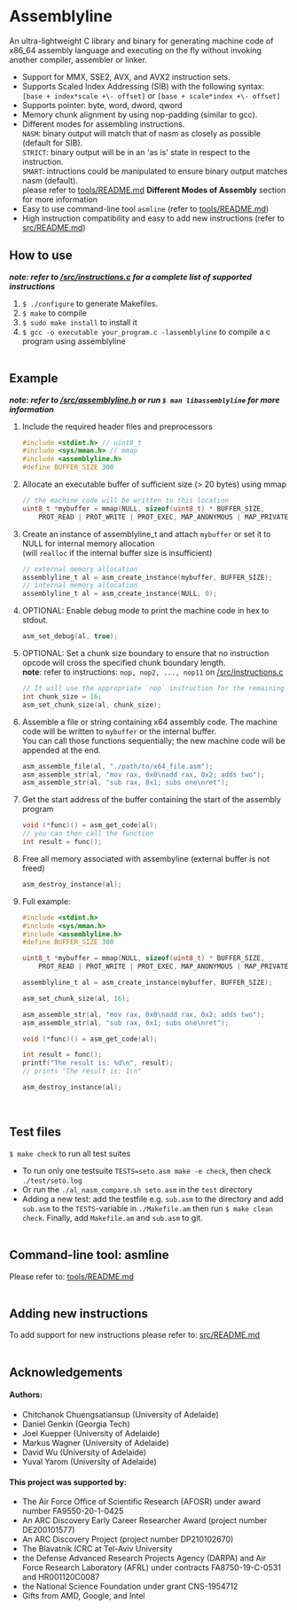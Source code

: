 # Assemblyline

An ultra-lightweight C library and binary for generating machine code of x86\_64 assembly language and executing on the fly without invoking another compiler, assembler or linker. <br> 
* Support for MMX, SSE2, AVX, and AVX2 instruction sets.
* Supports Scaled Index Addressing (SIB) with the following syntax:  
`[base + index*scale +\- offset]` or `[base + scale*index +\- offset]` 
* Supports pointer: byte, word, dword, qword
* Memory chunk alignment by using nop-padding (similar to gcc).
* Different modes for assembling instructions.  
`NASM`: binary output will match that of nasm as closely as possible (default for SIB).  
`STRICT`: binary output will be in an 'as is' state in respect to the instruction.  
`SMART`: intructions could be manipulated to ensure binary output matches nasm (default).  
please refer to [tools/README.md](https://github.com/0xADE1A1DE/AssemblyLine/blob/main/tools/README.md) **Different Modes of Assembly** section for more information
* Easy to use command-line tool `asmline` (refer to [tools/README.md](https://github.com/0xADE1A1DE/AssemblyLine/blob/main/tools/README.md)) 
* High instruction compatibility and easy to add new instructions (refer to [src/README.md](https://github.com/0xADE1A1DE/AssemblyLine/blob/main/src/README.md))   
## How to use

***note: refer to [/src/instructions.c](https://github.com/0xADE1A1DE/AssemblyLine/tree/main/src/instructions.c) for a complete list of supported instructions***

1. `$ ./configure` to generate Makefiles.
1. `$ make` to compile
1. `$ sudo make install` to install it
1. `$ gcc -o executable your_program.c -lassemblyline` to compile a c program using assemblyline<br><br>   

## Example

***note: refer to [/src/assemblyline.h](https://github.com/0xADE1A1DE/AssemblyLine/tree/main/src/assemblyline.h) or run `$ man libassemblyline` for more information***

1. Include the required header files and preprocessors
    ```c
    #include <stdint.h> // uint8_t
    #include <sys/mman.h> // mmap
    #include <assemblyline.h>
    #define BUFFER_SIZE 300
    ```
1. Allocate an executable buffer of sufficient size (> 20 bytes) using mmap
    ```c
    // the machine code will be written to this location
    uint8_t *mybuffer = mmap(NULL, sizeof(uint8_t) * BUFFER_SIZE,
        PROT_READ | PROT_WRITE | PROT_EXEC, MAP_ANONYMOUS | MAP_PRIVATE, -1, 0);
    ```
1. Create an instance of assemblyline_t and attach `mybuffer` or set it to NULL for internal memory allocation   
   (will `realloc` if the internal buffer size is insufficient)
    ```c
    // external memory allocation
    assemblyline_t al = asm_create_instance(mybuffer, BUFFER_SIZE);
    // internal memory allocation
    assemblyline_t al = asm_create_instance(NULL, 0);
    ```
1. OPTIONAL: Enable debug mode to print the machine code in hex to stdout.
    ```c
    asm_set_debug(al, true);
    ```
1. OPTIONAL: Set a chunk size boundary to ensure that no instruction opcode will cross the specified chunk boundary length.  
    **note**: refer to instructions: `nop, nop2, ..., nop11` on [/src/instructions.c](https://github.com/0xADE1A1DE/AssemblyLine/tree/main/src/instructions.c)
    ```c
    // It will use the appropriate `nop` instruction for the remaining bytes to fill the chunk boundry.
    int chunk_size = 16;
    asm_set_chunk_size(al, chunk_size);
    ```
1. Assemble a file or string containing x64 assembly code. The machine code will be written to `mybuffer` or the internal buffer.   
   You can call those functions sequentially; the new machine code will be appended at the end.
    ```c
    asm_assemble_file(al, "./path/to/x64_file.asm");
    asm_assemble_str(al, "mov rax, 0x0\nadd rax, 0x2; adds two");
    asm_assemble_str(al, "sub rax, 0x1; subs one\nret");
    ```
1. Get the start address of the buffer containing the start of the assembly program
    ```c
    void (*func)() = asm_get_code(al);
    // you can then call the function
    int result = func();
    ```
1. Free all memory associated with assembyline (external buffer is not freed)
    ```c
    asm_destroy_instance(al);
    ```
1. Full example:
    ```c
    #include <stdint.h>
    #include <sys/mman.h>
    #include <assemblyline.h>
    #define BUFFER_SIZE 300
    
    uint8_t *mybuffer = mmap(NULL, sizeof(uint8_t) * BUFFER_SIZE,
        PROT_READ | PROT_WRITE | PROT_EXEC, MAP_ANONYMOUS | MAP_PRIVATE, -1, 0);
    
    assemblyline_t al = asm_create_instance(mybuffer, BUFFER_SIZE); 
    
    asm_set_chunk_size(al, 16); 
    
    asm_assemble_str(al, "mov rax, 0x0\nadd rax, 0x2; adds two");
    asm_assemble_str(al, "sub rax, 0x1; subs one\nret");
 
    void (*func)() = asm_get_code(al);
    
    int result = func();
    printf("The result is: %d\n", result); 
    // prints "The result is: 1\n"

    asm_destroy_instance(al);
    ```
    <br>
## Test files

`$ make check` to run all test suites

* To run only one testsuite `TESTS=seto.asm make -e check`, then check `./test/seto.log`
* Or run the `./al_nasm_compare.sh seto.asm` in the `test` directory
* Adding a new test: add the testfile e.g. `sub.asm` to the directory and add `sub.asm` to the `TESTS`-variable in `./Makefile.am`
then run `$ make clean check`. Finally, add `Makefile.am` and `sub.asm` to git.<br><br> 

## Command-line tool: asmline

Please refer to: [tools/README.md](https://github.com/0xADE1A1DE/AssemblyLine/blob/main/tools/README.md)<br><br>     
  
## Adding new instructions

To add support for new instructions please refer to: [src/README.md](https://github.com/0xADE1A1DE/AssemblyLine/blob/main/src/README.md)<br><br>  

## Acknowledgements
#### Authors:
* Chitchanok Chuengsatiansup (University of Adelaide)
* Daniel Genkin (Georgia Tech)
* Joel Kuepper (University of Adelaide)
* Markus Wagner (University of Adelaide)
* David Wu (University of Adelaide)  
* Yuval Yarom (University of Adelaide)


#### This project was supported by:  
* The Air Force Office of Scientific Research (AFOSR) under award number FA9550-20-1-0425
* An ARC Discovery Early Career Researcher Award (project number DE200101577) 
* An ARC Discovery Project (project number DP210102670)  
* The Blavatnik ICRC at Tel-Aviv University  
* the Defense Advanced Research Projects Agency (DARPA) and Air Force Research Laboratory (AFRL) under contracts FA8750-19-C-0531 and HR001120C0087
* the National Science Foundation under grant CNS-1954712
* Gifts from AMD, Google, and Intel  
